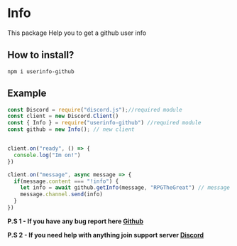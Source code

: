 # Info

This package Help you to get a github user info

## How to install?

`npm i userinfo-github`

## Example

```js
const Discord = require("discord.js");//required module
const client = new Discord.Client()
const { Info } = require("userinfo-github") //required module
const github = new Info(); // new client


client.on("ready", () => {
  console.log("Im on!")
})

client.on("message", async message => {
  if(message.content === "!info") {
    let info = await github.getInfo(message, "RPGTheGreat") // message is required here
    message.channel.send(info)
  }
})
```
**P.S 1 - If you have any bug report here [Github](https://github.com/RPGTheGreat/github-info)**

**P.S 2 - If you need help with anything join support server [Discord](https://discord.gg/yqAGXbz)**